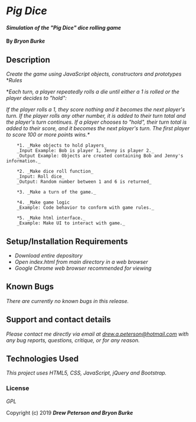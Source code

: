 # _Pig Dice_

#### _Simulation of the "Pig Dice" dice rolling game_

#### By _**Bryon Burke**_

## Description

_Create the game using JavaScript objects, constructors and prototypes_
*_Rules_

*_Each turn, a player repeatedly rolls a die until either a 1 is rolled or the player decides to "hold":_

_If the player rolls a 1, they score nothing and it becomes the next player's turn._
_If the player rolls any other number, it is added to their turn total and the player's turn continues._
_If a player chooses to "hold", their turn total is added to their score, and it becomes the next player's turn._
_The first player to score 100 or more points wins.*_

        *1. _Make objects to hold players_
        _Input Example: Bob is player 1, Jenny is player 2._
        _Output Example: Objects are created containing Bob and Jenny's information._

        *2. _Make dice roll function_
        _Input: Roll dice_
        _Output: Random number between 1 and 6 is returned_

        *3. _Make a turn of the game._

        *4. _Make game logic
        _Example: Code behavior to conform with game rules._

        *5. _Make html interface._
        _Example: Make UI to interact with game._


## Setup/Installation Requirements

* _Download entire depository_
* _Open index.html from main directory in a web browser_
* _Google Chrome web browser recommended for viewing_

## Known Bugs

_There are currently no known bugs in this release._

## Support and contact details

_Please contact me directly via email at drew.a.peterson@hotmail.com with any bug reports, questions, critique, or for any reason._

## Technologies Used

_This project uses HTML5, CSS, JavaScript, jQuery and Bootstrap._

### License

*GPL*

Copyright (c) 2019 **_Drew Peterson and Bryon Burke_**
